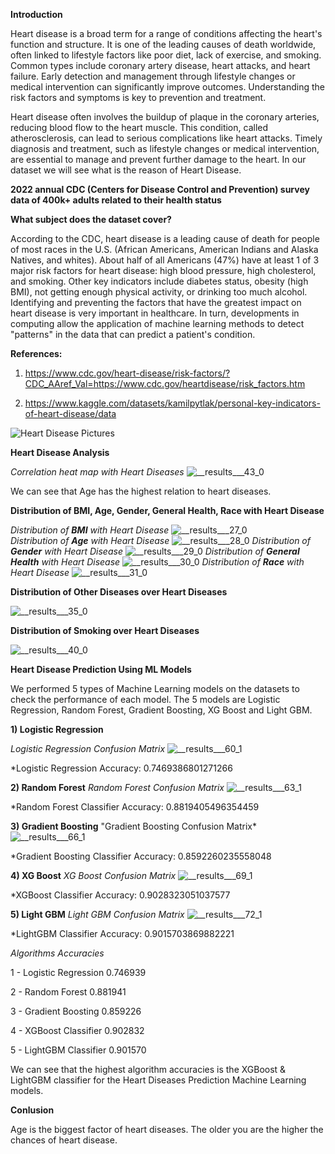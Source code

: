

**Introduction**

Heart disease is a broad term for a range of conditions affecting the heart's function and structure. It is one of the leading causes of death worldwide, often linked to lifestyle factors like poor diet, lack of exercise, and smoking. Common types include coronary artery disease, heart attacks, and heart failure. Early detection and management through lifestyle changes or medical intervention can significantly improve outcomes. Understanding the risk factors and symptoms is key to prevention and treatment.

Heart disease often involves the buildup of plaque in the coronary arteries, reducing blood flow to the heart muscle. This condition, called atherosclerosis, can lead to serious complications like heart attacks. Timely diagnosis and treatment, such as lifestyle changes or medical intervention, are essential to manage and prevent further damage to the heart. In our dataset we will see what is the reason of Heart Disease.

**2022 annual CDC (Centers for Disease Control and Prevention) survey data of 400k+ adults related to their health status**

**What subject does the dataset cover?**

According to the CDC, heart disease is a leading cause of death for people of most races in the U.S. (African Americans, American Indians and Alaska Natives, and whites). About half of all Americans (47%) have at least 1 of 3 major risk factors for heart disease: high blood pressure, high cholesterol, and smoking. Other key indicators include diabetes status, obesity (high BMI), not getting enough physical activity, or drinking too much alcohol. Identifying and preventing the factors that have the greatest impact on heart disease is very important in healthcare. In turn, developments in computing allow the application of machine learning methods to detect "patterns" in the data that can predict a patient's condition.

**References:** 

1) https://www.cdc.gov/heart-disease/risk-factors/?CDC_AAref_Val=https://www.cdc.gov/heartdisease/risk_factors.htm
                                                                                                             
                                                                                                               
2) https://www.kaggle.com/datasets/kamilpytlak/personal-key-indicators-of-heart-disease/data

![Heart Disease Pictures](https://github.com/user-attachments/assets/28523e44-f1ba-45e0-bcd3-905a10917610)

**Heart Disease Analysis**

*Correlation heat map with Heart Diseases*
![__results___43_0](https://github.com/user-attachments/assets/8b516c14-3cbc-4bbd-8b8d-301f522569a0)

We can see that Age has the highest relation to heart diseases.


**Distribution of BMI, Age, Gender, General Health, Race with Heart Disease**


*Distribution of **BMI** with Heart Disease*
![__results___27_0](https://github.com/user-attachments/assets/4cd3c46d-617c-43f4-98f3-bd52c06c8b5a)  
*Distribution of **Age** with Heart Disease*
![__results___28_0](https://github.com/user-attachments/assets/a25bcea6-ad77-4bb8-88a1-eeffac533369)
*Distribution of **Gender** with Heart Disease*
![__results___29_0](https://github.com/user-attachments/assets/818738b3-ae9c-420e-ab54-5f5de817f299)
*Distribution of **General Health** with Heart Disease*
![__results___30_0](https://github.com/user-attachments/assets/fe045efc-5ede-4f59-a6f8-aeeb26e5e427)
*Distribution of **Race** with Heart Disease*
![__results___31_0](https://github.com/user-attachments/assets/02a4c44c-425e-4134-84d2-da2b18f3fd15)


**Distribution of Other Diseases over Heart Diseases**

![__results___35_0](https://github.com/user-attachments/assets/956ccec8-de3f-4978-b713-b296ff03b50f)


**Distribution of Smoking over Heart Diseases**

![__results___40_0](https://github.com/user-attachments/assets/16456348-b01a-4e5d-8bac-74c0b750c7c1)

**Heart Disease Prediction Using ML Models**

We performed 5 types of Machine Learning models on the datasets to check the performance of each model. The 5 models are Logistic Regression, Random Forest, Gradient Boosting, XG Boost and Light GBM.

**1) Logistic Regression**

*Logistic Regression Confusion Matrix*
![__results___60_1](https://github.com/user-attachments/assets/9a984e46-291a-4f78-b1ca-cf729a0d1a13)

*Logistic Regression Accuracy: 0.7469386801271266

**2) Random Forest**
*Random Forest Confusion Matrix*
![__results___63_1](https://github.com/user-attachments/assets/3de0d815-9696-41eb-9f0f-c86d6dfa3121)

*Random Forest Classifier Accuracy: 0.8819405496354459

**3) Gradient Boosting**
"Gradient Boosting Confusion Matrix*
![__results___66_1](https://github.com/user-attachments/assets/5cbbc330-a54b-4788-87c8-38fed9d09a45)

*Gradient Boosting Classifier Accuracy: 0.8592260235558048

**4) XG Boost**
*XG Boost Confusion Matrix*
![__results___69_1](https://github.com/user-attachments/assets/bbb1dae6-a54e-4069-98b7-bc8b1181fd00)

*XGBoost Classifier Accuracy: 0.9028323051037577

**5) Light GBM**
*Light GBM Confusion Matrix*
![__results___72_1](https://github.com/user-attachments/assets/5f5afc40-2573-4c57-a2a1-405ac48e18be)

*LightGBM Classifier Accuracy: 0.9015703869882221



*Algorithms	Accuracies*

1 -	Logistic Regression	  0.746939

2	- Random Forest	        0.881941

3	- Gradient Boosting	    0.859226

4	- XGBoost Classifier	  0.902832

5	- LightGBM Classifier	  0.901570


We can see that the highest algorithm accuracies is the XGBoost & LightGBM classifier for the Heart Diseases Prediction Machine Learning models.

**Conlusion**

Age is the biggest factor of heart diseases. The older you are the higher the chances of heart disease.




